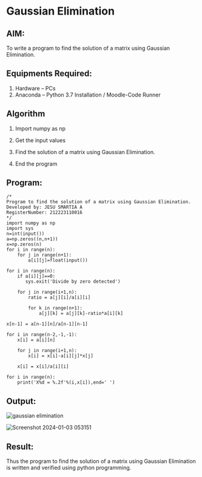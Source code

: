 # Gaussian Elimination

## AIM:
To write a program to find the solution of a matrix using Gaussian Elimination.

## Equipments Required:
1. Hardware – PCs
2. Anaconda – Python 3.7 Installation / Moodle-Code Runner

## Algorithm
1. Import numpy as np

2. Get the input values

3. Find the solution of a matrix using Gaussian Elimination.

4. End the program 

## Program:
```
/*
Program to find the solution of a matrix using Gaussian Elimination.
Developed by: JESU SMARTIA A
RegisterNumber: 212223110016
*/
import numpy as np
import sys
n=int(input())
a=np.zeros((n,n+1))
x=np.zeros(n)
for i in range(n):
    for j in range(n+1):
        a[i][j]=float(input())

for i in range(n):
    if a[i][j]==0:
       sys.exit('Divide by zero detected')

    for j in range(i+1,n):
        ratio = a[j][i]/a[i][i]

        for k in range(n+1):
            a[j][k] = a[j][k]-ratio*a[i][k]

x[n-1] = a[n-1][n]/a[n-1][n-1]

for i in range(n-2,-1,-1):
    x[i] = a[i][n]
    
    for j in range(i+1,n):
        x[i] = x[i]-a[i][j]*x[j]
 
    x[i] = x[i]/a[i][i]

for i in range(n):
    print('X%d = %.2f'%(i,x[i]),end=' ')
```

## Output:
![gaussian elimination]()

![Screenshot 2024-01-03 053151](https://github.com/jesu-smartia05/Gaussian/assets/148514819/3c5965ea-243b-4f95-bf2b-274527a0cc11)

## Result:
Thus the program to find the solution of a matrix using Gaussian Elimination is written and verified using python programming.

